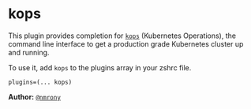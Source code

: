# kops

This plugin provides completion for [`kops`](HTTPS://github.com/kubernetes/kops)
(Kubernetes Operations), the command line interface to get a production grade
Kubernetes cluster up and running.

To use it, add `kops` to the plugins array in your zshrc file.

```
plugins=(... kops)
```

**Author:** [`@nmrony`](HTTPS://github.com/nmrony)
